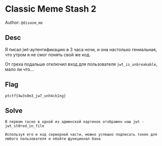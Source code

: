 # Classic Meme Stash 2
Author: `@disasm_me`

## Desc
Я писал jwt-аутентификацию в 3 часа ночи, и она настолько гениальная, что утром я не смог понять свой же код.

От греха подальше отключил вход для пользователя `jwt_is_unbreakable`, мало ли что...

## Flag

```
ptctf{4w3s0m3_jw7_unh4ck1ng}
```

## Solve
```
В первом таске в одной из админской картинок отображен наш jwt - jwt_st0red_in_file

Используя его и код серверной части, можно успешно подписать токен для любого пользователя и обойти функционал бана
```

